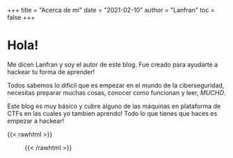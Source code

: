 +++
title = "Acerca de mí"
date = "2021-02-10"
author = "Lanfran"
toc = false
+++

# Hola!

Me dicen Lanfran y soy el autor de este blog. Fue creado para ayudarte a hackear tu forma de aprender!

Todos sabemos lo dificil que es empezar en el mundo de la ciberseguridad, necesitas preparar muchas cosas, conocer como funcionan y leer, _MUCHO_.

Este blog es muy básico y cubre alguno de las máquinas en plataforma de CTFs en las cuales yo tambien aprendo! Todo lo que tienes que haces es empezar a hackear!

{{< rawhtml >}}
	<style>
	.left {
	  float: left;
	  text-align: right;
	  margin: 2px 10px;
	  display: inline
	}
	.right {
	  float: left;
	  text-align: left;
	  margin: 2px 10px;
	  display: inline
	}
	</style>
	<script src="https://platform.linkedin.com/badges/js/profile.js" async defer type="text/javascript"></script>
	<div class="block_container">
		<div class="left">
			<div class="badge-base LI-profile-badge" data-locale="es_ES" data-size="medium" data-theme="dark" data-type="VERTICAL" data-vanity="joaquin-lanfranconi" data-version="v1"><a class="badge-base__link LI-simple-link" href="https://pl.linkedin.com/in/joaquin-lanfranconi?trk=profile-badge"></a></div>
		</div>
		<div class="right">
			<script src="https://tryhackme.com/badge/426984"></script>
		</div>
	</div>
{{< /rawhtml >}}